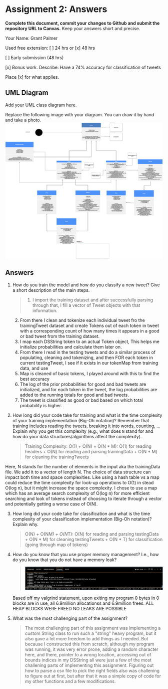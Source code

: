 # Assignment 2: Answers

**Complete this document, commit your changes to Github and submit the repository URL to Canvas.** Keep your answers short and precise.

Your Name: Grant Palmer

Used free extension: [ ] 24 hrs or [x] 48 hrs

[ ] Early submission (48 hrs)

[x] Bonus work. Describe: Have a 74% accuracy for classification of tweets

Place [x] for what applies.


## UML Diagram

Add your UML class diagram here.

Replace the following image with your diagram. You can draw it by hand and take a photo.
![UML Class Diagram](UML_class.png)

## Answers

1. How do you train the model and how do you classify a new tweet? Give a short description of the main steps.

    > 1. I import the training dataset and after successfully parsing through that, I fill a vector of Tweet objects with that information.
    2. From there I clean and tokenize each individual tweet fro the trainingTweet dataset and create Tokens out of each token in tweet with a corresponding count of how many times it appears in a good or bad tweet from the training dataset. 
    3. I map each DSString token to an actual Token object, This helps me initialize probabilities and calculate them later on. 
    4. From there I read in the testing tweets and do a similar process of populating, cleaning and tokenizing, and then FOR each token in current testingTweet, I see if it exists in our tokenMap from training data, and use
    5. Map is cleaned of basic tokens, I played around with this to find the best accuracy
    6. The log of the prior probabilities for good and bad tweets are initialized, and for each token in the tweet, the log probabilities are added to the running totals for good and bad tweets.
    7. The tweet is classified as good or bad based on which total probability is higher.

2. How long did your code take for training and what is the time complexity of your training implementation (Big-Oh notation)? Remember that training includes reading the tweets, breaking it into words, counting, ... Explain why you get this complexity (e.g., what does `N` stand for and how do your data structures/algorithms affect the complexity).

   >  Training Complexity: O(1) + O(N) + O(N * M): O(1) for reading headers + O(N) for reading and parsing trainingData + O(N * M) for cleaning the trainingTweets

Here, N stands for the number of elements in the input aka the trainingData file. We add it to a vector of length N. The choice of data structure can impact both time and space complexities. Like using a hash table vs a map could  reduce the time complexity for look-up operations to O(1) in stead O(log n), but it might increase the space complexity. I chose to use a map which has an average search complexity of O(log n) for more efficient searching and look of tokens instead of choosing to iterate through a vector and potentially getting a worse case of O(N).

3. How long did your code take for classification and what is the time complexity of your classification implementation (Big-Oh notation)? Explain why.

   >  O(N) + O(N*M) + O(N*T): O(N) for reading and parsing testingData + O(N * M) for cleaning testingTweets + O(N * T) for classification (going through map of tokens)

4. How do you know that you use proper memory management? I.e., how do you know that you do not have
   a memory leak?

   > ![Valgrind Statement](valgrindStatement.png)

   Based off my valgrind statement, upon exiting my program 0 bytes in 0 blocks are in use, all 6.9million allocationss and 6.9million frees. ALL HEAP BLOCKS WERE FREED NO LEAKS ARE POSSIBLE

5. What was the most challenging part of the assignment?

   > The most challenging part of this assignment was implementing a custom String class to run such a "string" heavy program, but it also gave  a lot more freedom to add things as I needed. But because I constructed this from scratch, although my program was running, it was very error prone, adding a random character here, and there, pointer to a wrong location, accessing out of bounds indices in my DSString all were just a few of the most challening parts of implementing this assignment. Figuring out how to parse a csv file to pick the right fields also was challening to figure out at first, but after that it was a simple copy of code for my other functions and a few modifications.